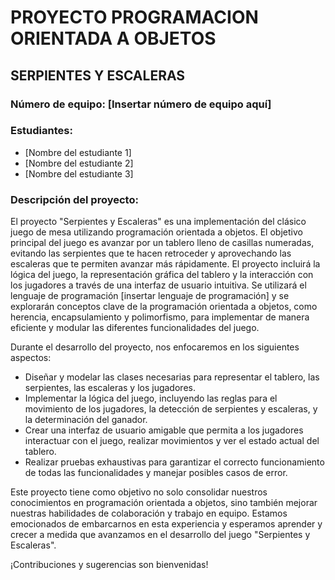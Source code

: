 # PROYECTO PROGRAMACION ORIENTADA A OBJETOS

## SERPIENTES Y ESCALERAS

### Número de equipo: [Insertar número de equipo aquí]

### Estudiantes:
- [Nombre del estudiante 1]
- [Nombre del estudiante 2]
- [Nombre del estudiante 3]

### Descripción del proyecto:
El proyecto "Serpientes y Escaleras" es una implementación del clásico juego de mesa utilizando programación orientada a objetos. El objetivo principal del juego es avanzar por un tablero lleno de casillas numeradas, evitando las serpientes que te hacen retroceder y aprovechando las escaleras que te permiten avanzar más rápidamente. El proyecto incluirá la lógica del juego, la representación gráfica del tablero y la interacción con los jugadores a través de una interfaz de usuario intuitiva. Se utilizará el lenguaje de programación [insertar lenguaje de programación] y se explorarán conceptos clave de la programación orientada a objetos, como herencia, encapsulamiento y polimorfismo, para implementar de manera eficiente y modular las diferentes funcionalidades del juego.

Durante el desarrollo del proyecto, nos enfocaremos en los siguientes aspectos:

- Diseñar y modelar las clases necesarias para representar el tablero, las serpientes, las escaleras y los jugadores.
- Implementar la lógica del juego, incluyendo las reglas para el movimiento de los jugadores, la detección de serpientes y escaleras, y la determinación del ganador.
- Crear una interfaz de usuario amigable que permita a los jugadores interactuar con el juego, realizar movimientos y ver el estado actual del tablero.
- Realizar pruebas exhaustivas para garantizar el correcto funcionamiento de todas las funcionalidades y manejar posibles casos de error.

Este proyecto tiene como objetivo no solo consolidar nuestros conocimientos en programación orientada a objetos, sino también mejorar nuestras habilidades de colaboración y trabajo en equipo. Estamos emocionados de embarcarnos en esta experiencia y esperamos aprender y crecer a medida que avanzamos en el desarrollo del juego "Serpientes y Escaleras".

¡Contribuciones y sugerencias son bienvenidas!

